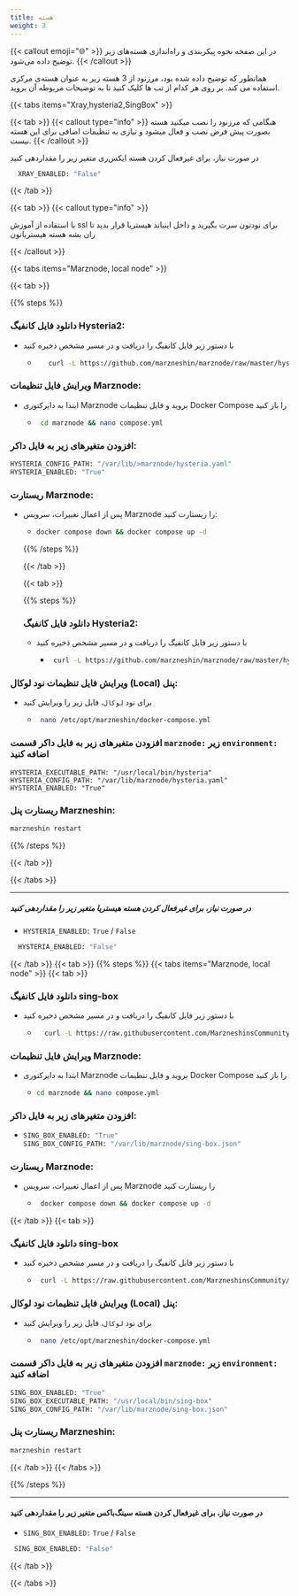 ```yaml
---
title: هسته
weight: 3
---
```


{{< callout emoji="🌐" >}}
 در این صفحه نحوه پیکربندی و راه‌اندازی هسته‌های زیر توضیح داده می‌شود.
{{< /callout >}}

همانطور که توضیح داده شده بود، مرزنود از 3 هسته زیر به عنوان هسته‌ی مرکزی استفاده می کند.
بر روی هر کدام از تب ها کلیک کنید تا به توضیحات مربوطه آن بروید.

{{< tabs items="Xray,hysteria2,SingBox" >}}

{{< tab >}}
{{< callout type="info" >}}
  هنگامی که مرزنود را نصب میکنید هسته  بصورت پیش فرض نصب و فعال میشود و نیازی به تنظیمات اضافی برای این هسته نیست.
{{< /callout >}}


در صورت نیاز، برای غیرفعال کردن هسته ایکس‌ری متغیر زیر را مقداردهی کنید 

```bash
  XRAY_ENABLED: "False"
  ```
  {{< /tab >}}

  {{< tab >}}
{{< callout type="info" >}}

با استفاده از آموزش ssl برای نودتون سرت بگیرید و داخل اینباند هیستریا قرار بدید تا ران بشه هسته هیستریاتون

{{< /callout >}}

{{< tabs items="Marznode, local node" >}}

 {{< tab >}}

 {{% steps %}}

### دانلود فایل کانفیگ Hysteria2:
*  با دستور زیر فایل کانفیگ را دریافت و در مسیر مشخص ذخیره کنید
    - ```bash
         curl -L https://github.com/marzneshin/marznode/raw/master/hysteria.yaml > /var/lib/marznode/hysteria.yaml
       ```
### ویرایش فایل تنظیمات Marznode:
* ابتدا به دایرکتوری Marznode بروید و فایل تنظیمات Docker Compose را باز کنید
    - ```bash
       cd marznode && nano compose.yml
        ```

### افزودن متغیرهای زیر به فایل داکر:

  ```bash
HYSTERIA_CONFIG_PATH: "/var/lib/>marznode/hysteria.yaml"  
HYSTERIA_ENABLED: "True"  
 ```

### ریستارت Marznode:
* پس از اعمال تغییرات، سرویس Marznode را ریستارت کنید:

    - ```bash
      docker compose down && docker compose up -d
      ```


  {{% /steps %}}

  {{< /tab >}}

  {{< tab >}}

  {{% steps %}}

  ### دانلود فایل کانفیگ Hysteria2:
  *  با دستور زیر فایل کانفیگ را دریافت و در مسیر مشخص ذخیره کنید
      - ```bash
         curl -L https://github.com/marzneshin/marznode/raw/master/hysteria.yaml > /var/lib/marznode/hysteria.yaml
          ```
  
### ویرایش فایل تنظیمات نود لوکال (Local) پنل:
* برای نود `لوکال`، فایل زیر را ویرایش کنید

    - ```bash
       nano /etc/opt/marzneshin/docker-compose.yml
        ```
### افزودن متغیرهای زیر به فایل داکر قسمت `marznode:` زیر `environment:` اضافه کنید 

```
HYSTERIA_EXECUTABLE_PATH: "/usr/local/bin/hysteria"
HYSTERIA_CONFIG_PATH: "/var/lib/marznode/hysteria.yaml"
HYSTERIA_ENABLED: "True"
```

### ریستارت پنل Marzneshin:

```bash
marzneshin restart
```

{{% /steps %}}

  {{< /tab >}}

 {{< /tabs >}}

___

##### در صورت نیاز، برای غیرفعال کردن هسته هیستریا متغیر زیر را مقداردهی کنید 

*  `HYSTERIA_ENABLED:` `True` / `False`

```bash
  HYSTERIA_ENABLED: "False"
  ```
  

  {{< /tab >}}
  {{< tab >}}
    {{% steps %}}
{{< tabs items="Marznode, local node" >}}
    {{< tab >}}
  ### دانلود فایل کانفیگ sing-box

  * با دستور زیر فایل کانفیگ را دریافت و در مسیر مشخص ذخیره کنید
    - ```bash
        curl -L https://raw.githubusercontent.com/MarzneshinsCommunity/files/refs/heads/main/sing-box.json > /var/lib/marznode/sing-box.json
        ```


  ### ویرایش فایل تنظیمات Marznode:
  
  * ابتدا به دایرکتوری Marznode بروید و فایل تنظیمات Docker Compose را باز کنید
      - ```bash
        cd marznode && nano compose.yml
          ```


### افزودن متغیرهای زیر به فایل داکر:
* ```bash
  SING_BOX_ENABLED: "True"
  SING_BOX_CONFIG_PATH: "/var/lib/marznode/sing-box.json"

   ```
### ریستارت Marznode:
* پس از اعمال تغییرات، سرویس Marznode را ریستارت کنید
    - ```bash
       docker compose down && docker compose up -d
        ```
{{< /tab >}}
{{< tab >}}

### دانلود فایل کانفیگ sing-box
* با دستور زیر فایل کانفیگ را دریافت و در مسیر مشخص ذخیره کنید

    - ```bash
       curl -L https://raw.githubusercontent.com/MarzneshinsCommunity/files/refs/heads/main/sing-box.json > /var/lib/marznode/sing-box.json
       ```

### ویرایش فایل تنظیمات نود لوکال (Local) پنل:
* برای نود `لوکال`، فایل زیر را ویرایش کنید
    - ```bash
       nano /etc/opt/marzneshin/docker-compose.yml
       ```
### افزودن متغیرهای زیر به فایل داکر قسمت `marznode:` زیر `environment:` اضافه کنید 

```bash
SING_BOX_ENABLED: "True"
SING_BOX_EXECUTABLE_PATH: "/usr/local/bin/sing-box"
SING_BOX_CONFIG_PATH: "/var/lib/marznode/sing-box.json"
```

### ریستارت پنل Marzneshin:
```bash
marzneshin restart
```

{{< /tab >}}
{{< /tabs >}}

{{% /steps %}}
___

#### در صورت نیاز، برای غیرفعال کردن هسته سینگ‌باکس متغیر زیر را مقداردهی کنید 
* `SING_BOX_ENABLED:` `True` / `False`
```bash
 SING_BOX_ENABLED: "False"
 ```



  
  {{< /tab >}}

{{< /tabs >}}

